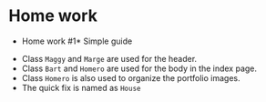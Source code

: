 # Home work
* Home work #1* 
Simple guide
- Class `Maggy` and `Marge` are used for the header.
- Class `Bart` and `Homero` are used for the body in the index page. 
- Class `Homero` is also used to organize the portfolio images.
- The quick fix is named as `House` 
